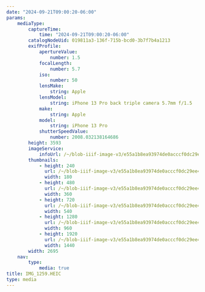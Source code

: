 ```yaml
---
date: "2024-09-21T09:00:20-06:00"
params:
    mediaType:
        captureTime:
            time: "2024-09-21T09:00:20-06:00"
        catalogNodeUid: 019811a3-136f-715b-bcd0-3b7f7b4a1213
        exifProfile:
            apertureValue:
                number: 1.5
            focalLength:
                number: 5.7
            iso:
                number: 50
            lensMake:
                string: Apple
            lensModel:
                string: iPhone 13 Pro back triple camera 5.7mm f/1.5
            make:
                string: Apple
            model:
                string: iPhone 13 Pro
            shutterSpeedValue:
                number: 2008.032138164686
        height: 3593
        imageService:
            infoUrl: /~/blob-iiif-image-v3/e55a1b8ea93974de0acccf0dc29ee4f10c38cf30785be6d6164eb2a4c7c10d59/info.json
        thumbnails:
            - height: 240
              url: /~/blob-iiif-image-v3/e55a1b8ea93974de0acccf0dc29ee4f10c38cf30785be6d6164eb2a4c7c10d59/full/180%2C240/0/default.jpg
              width: 180
            - height: 480
              url: /~/blob-iiif-image-v3/e55a1b8ea93974de0acccf0dc29ee4f10c38cf30785be6d6164eb2a4c7c10d59/full/360%2C480/0/default.jpg
              width: 360
            - height: 720
              url: /~/blob-iiif-image-v3/e55a1b8ea93974de0acccf0dc29ee4f10c38cf30785be6d6164eb2a4c7c10d59/full/540%2C720/0/default.jpg
              width: 540
            - height: 1280
              url: /~/blob-iiif-image-v3/e55a1b8ea93974de0acccf0dc29ee4f10c38cf30785be6d6164eb2a4c7c10d59/full/960%2C1280/0/default.jpg
              width: 960
            - height: 1920
              url: /~/blob-iiif-image-v3/e55a1b8ea93974de0acccf0dc29ee4f10c38cf30785be6d6164eb2a4c7c10d59/full/1440%2C1920/0/default.jpg
              width: 1440
        width: 2695
    nav:
        type:
            media: true
title: IMG_1259.HEIC
type: media
---
```

